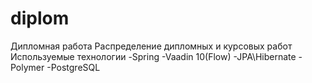 # diplom
Дипломная работа
Распределение дипломных и курсовых работ
Используемые технологии
-Spring
-Vaadin 10(Flow)
-JPA\Hibernate
-Polymer
-PostgreSQL
